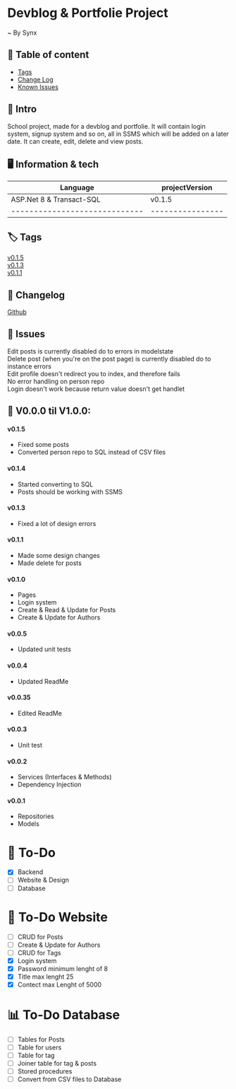 ﻿# Devblog & Portfolie Project

~ By Synx

## 📰 Table of content
* [Tags](#Tags)
* [Change Log](#Changelog)
* [Known Issues](#Issues)

## 📖 Intro
School project, made for a devblog and portfolie.
It will contain login system, signup system and so on, all in SSMS which will be added on a later date.
It can create, edit, delete and view posts.

## 🖥️ Information & tech

|           Language          | projectVersion | 
| --------------------------- | -------------- |
|    ASP.Net 8 & Transact-SQL |     v0.1.5     |
|-----------------------------|----------------|

## 🏷️ Tags 
[v0.1.5](https://github.com/SynxEU/Devblog-Portfolie/releases/tag/v0.1.5) \
[v0.1.3](https://github.com/SynxEU/Devblog-Portfolie/releases/tag/v0.1.3) \
[v0.1.1](https://github.com/SynxEU/Devblog-Portfolie/releases/tag/v0.1.1)

## 🧾 Changelog
[Github](https://github.com/SynxEU/Devblog-Portfolie/commits/master/)

## 🛑 Issues
Edit posts is currently disabled do to errors in modelstate \
Delete post (when you're on the post page) is currently disabled do to instance errors \
Edit profile doesn't redirect you to index, and therefore fails \
No error handling on person repo \
Login doesn't work because return value doesn't get handlet

## 📝 V0.0.0 til V1.0.0:

#### v0.1.5
* Fixed some posts
* Converted person repo to SQL instead of CSV files 

#### v0.1.4
* Started converting to SQL
* Posts should be working with SSMS

#### v0.1.3
* Fixed a lot of design errors

#### v0.1.1
* Made some design changes
* Made delete for posts

#### v0.1.0
* Pages
* Login system
* Create & Read & Update for Posts
* Create & Update for Authors

#### v0.0.5
* Updated unit tests

#### v0.0.4
* Updated ReadMe

#### v0.0.35
* Edited ReadMe

#### v0.0.3
* Unit test

#### v0.0.2
* Services (Interfaces & Methods) 
* Dependency Injection 

#### v0.0.1
* Repositories 
* Models 

# 📜 To-Do

- [X] Backend
- [ ] Website & Design
- [ ] Database

# 📑 To-Do Website

- [ ] CRUD for Posts
- [ ] Create & Update for Authors 
- [ ] CRUD for Tags
- [X] Login system 
- [X] Password minimum lenght of 8 
- [X] Title max lenght 25 
- [X] Contect max Lenght of 5000 

# 📊 To-Do Database

- [ ] Tables for Posts
- [ ] Table for users
- [ ] Table for tag
- [ ] Joiner table for tag & posts
- [ ] Stored procedures
- [ ] Convert from CSV files to Database
